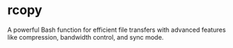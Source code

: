 # rcopy
A powerful Bash function for efficient file transfers with advanced features like compression, bandwidth control, and sync mode.
